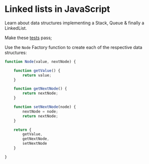 # Linked lists in JavaScript

Learn about data structures implementing a Stack, Queue & finally a LinkedList.

Make these [tests](test/index.html) pass;

Use the `Node` Factory function to create each of the respective data structures:

```js
function Node(value, nextNode) {

	function getValue() {
		return value;
	}

	function getNextNode() {
		return nextNode;
	}

	function setNextNode(node) {
		nextNode = node;
		return nextNode;
	}

	return {
		getValue,
		getNextNode,
		setNextNode
	}

}
```
